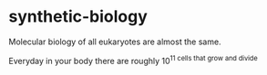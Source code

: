 # synthetic-biology
Molecular biology of all eukaryotes are almost the same.

Everyday in your body there are roughly 10<sup />11 cells that grow and divide


